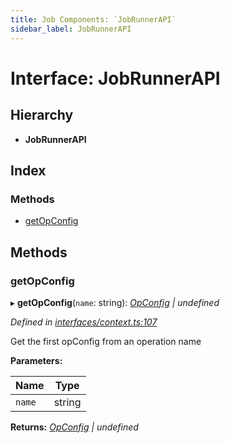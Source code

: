 ```yaml
---
title: Job Components: `JobRunnerAPI`
sidebar_label: JobRunnerAPI
---
```


# Interface: JobRunnerAPI

## Hierarchy

* **JobRunnerAPI**

## Index

### Methods

* [getOpConfig](jobrunnerapi.md#getopconfig)

## Methods

###  getOpConfig

▸ **getOpConfig**(`name`: string): *[OpConfig](opconfig.md) | undefined*

*Defined in [interfaces/context.ts:107](https://github.com/terascope/teraslice/blob/fd211a8bb/packages/job-components/src/interfaces/context.ts#L107)*

Get the first opConfig from an operation name

**Parameters:**

Name | Type |
------ | ------ |
`name` | string |

**Returns:** *[OpConfig](opconfig.md) | undefined*
